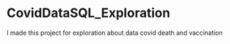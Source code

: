 # CovidDataSQL_Exploration

I made this project for exploration about data covid death and vaccination
